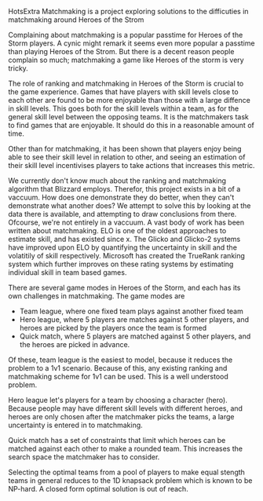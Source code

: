 HotsExtra Matchmaking is a project exploring solutions to the difficuties in matchmaking around Heroes of the Strom

Complaining about matchmaking is a popular passtime for Heroes of the Storm players. A cynic might remark it seems even more popular a passtime than playing Heroes of the Strom. But there is a decent reason people complain so much; matchmaking a game like Heroes of the storm is very tricky.

The role of ranking and matchmaking in Heroes of the Storm is crucial to the game experience. Games that have players with skill levels close to each other are found to be more enjoyable than those with a large diffence in skill levels. This goes both for the skill levels within a team, as for the general skill level between the opposing teams. It is the matchmakers task to find games that are enjoyable. It should do this in a reasonable amount of time.

Other than for matchmaking, it has been shown that players enjoy being able to see their skill level in relation to other, and seeing an estimation of their skill level incentivises players to take actions that increases this metric.

We currently don't know much about the ranking and matchmaking algorithm that Blizzard employs. Therefor, this project exists in a bit of a vaccuum. How does one demonstrate they do better, when they can't demonstrate what another does? We attempt to solve this by looking at the data there is available, and attempting to draw conclusions from there. Ofcourse, we're  not entirely in a vaccuum. A vast body of work has been written about matchmaking. ELO is one of the oldest approaches to estimate skill, and has existed since x. The Glicko and Glicko-2 systems have improved upon ELO by quantifying the uncertainty in skill and the volatitily of skill respectively. Microsoft has created the TrueRank ranking system which further improves on these rating systems by estimating individual skill in team based games.

There are several game modes in Heroes of the Storm, and each has its own challenges in matchmaking. The game modes are

* Team league, where one fixed team plays against another fixed team
* Hero league, where 5 players are matches against 5 other players, and heroes are picked by the players once the team is formed
* Quick match, where 5 players are matched against 5 other players, and the heroes are picked in advance.

Of these, team league is the easiest to model, because it reduces the problem to a 1v1 scenario. Because of this, any existing ranking and matchmaking scheme for 1v1 can be used. This is a well understood problem.

Hero league let's players for a team by choosing a character (hero). Because people may have different skill levels with different heroes, and heroes are only chosen after the matchmaker picks the teams, a large uncertainty is entered in to matchmaking.

Quick match has a set of constraints that limit which heroes can be matched against each other to make a rounded team. This increases the search space the matchmaker has to consider.

Selecting the optimal teams from a pool of players to make equal stength teams in general reduces to the 1D knapsack problem which is known to be NP-hard. A closed form optimal solution is out of reach. 
